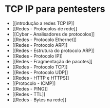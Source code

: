 # TCP IP para pentesters

- [[introdução a redes TCP IP]]
- [[Redes - Protocolos de rede]]
- [[Cyber - Analisadores de protocolos]]
- [[Redes - Protocolo Ethernet]]
- [[Redes - Protocolo ARP]]
- [[Redes - Estrutura do protocolo ARP]]
- [[Redes - Protocolo IP]]
- [[Redes - Fragmentação de pacotes]]
- [[Redes - Protocolo TCP]]
- [[Redes - Protocolo UDP]]
- [[Redes - HTTP e HTTPS]]
- [[Protocolo - ICMP]]
- [[Redes - PING]]
- [[Redes - TTL]]
- [[Redes - Bytes na rede]]